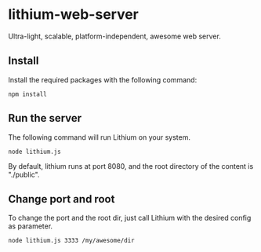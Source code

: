 # lithium-web-server
Ultra-light, scalable, platform-independent, awesome web server.

## Install
Install the required packages with the following command:

`npm install`

## Run the server
The following command will run Lithium on your system.

`node lithium.js`

By default, lithium runs at port 8080, and the root directory of the content is
"./public".

## Change port and root
To change the port and the root dir, just call Lithium with the desired config as parameter.

`node lithium.js 3333 /my/awesome/dir`
